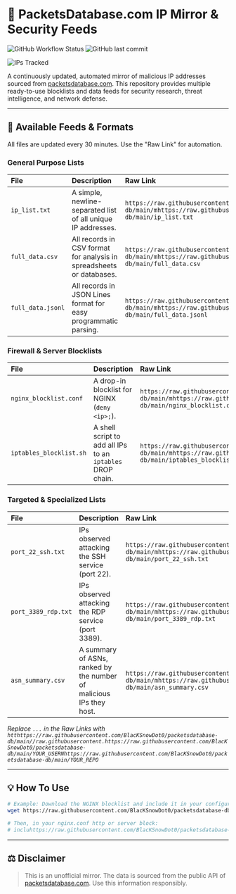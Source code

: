 # 📡 PacketsDatabase.com IP Mirror & Security Feeds

![GitHub Workflow Status](htthttps://raw.githubusercontent.com/BlacKSnowDot0/packetsdatabase-db/main//img.shieldshttps://raw.githubusercontent.com/BlacKSnowDot0/packetsdatabase-db/main/githttps://raw.githubusercontent.com/BlacKSnowDot0/packetsdatabase-db/main/actihttps://raw.githubusercontent.com/BlacKSnowDot0/packetsdatabase-db/main/workfhttps://raw.githubusercontent.com/BlacKSnowDot0/packetsdatabase-db/main/stahttps://raw.githubusercontent.com/BlacKSnowDot0/packetsdatabase-db/main/BlacKSnowDhttps://raw.githubusercontent.com/BlacKSnowDot0/packetsdatabase-db/main/packetsdatabasehttps://raw.githubusercontent.com/BlacKSnowDot0/packetsdatabase-db/main/update_data.yml?branch=main&style=for-the-badge)
![GitHub last commit](htthttps://raw.githubusercontent.com/BlacKSnowDot0/packetsdatabase-db/main//img.shieldshttps://raw.githubusercontent.com/BlacKSnowDot0/packetsdatabase-db/main/githttps://raw.githubusercontent.com/BlacKSnowDot0/packetsdatabase-db/main/last-comhttps://raw.githubusercontent.com/BlacKSnowDot0/packetsdatabase-db/main/BlacKSnowDhttps://raw.githubusercontent.com/BlacKSnowDot0/packetsdatabase-db/main/packetsdatabase-db?style=for-the-badge&color=brightgreen)
<!--START_IP_COUNT_BADGE-->
![IPs Tracked](htthttps://raw.githubusercontent.com/BlacKSnowDot0/packetsdatabase-db/main//img.shieldshttps://raw.githubusercontent.com/BlacKSnowDot0/packetsdatabase-db/main/bahttps://raw.githubusercontent.com/BlacKSnowDot0/packetsdatabase-db/main/IPs%20Tracked-313791-blue?style=for-the-badge)
<!--END_IP_COUNT_BADGE-->

A continuously updated, automated mirror of malicious IP addresses sourced from [packetsdatabase.com](htthttps://raw.githubusercontent.com/BlacKSnowDot0/packetsdatabase-db/main//packetsdatabase.https://raw.githubusercontent.com/BlacKSnowDot0/packetsdatabase-db/main/). This repository provides multiple ready-to-use blocklists and data feeds for security research, threat intelligence, and network defense.

---

## 📂 Available Feeds & Formats

All files are updated every 30 minutes. Use the "Raw Link" for automation.

### General Purpose Lists

| File                               | Description                                                               | Raw Link                                                                                     |
| :--------------------------------- | :------------------------------------------------------------------------ | :------------------------------------------------------------------------------------------- |
| `ip_list.txt`                      | A simple, newline-separated list of all unique IP addresses.              | `https://raw.githubusercontent.com/BlacKSnowDot0/packetsdatabase-db/main/mhttps://raw.githubusercontent.com/BlacKSnowDot0/packetsdatabase-db/main/ip_list.txt`                      |
| `full_data.csv`                    | All records in CSV format for analysis in spreadsheets or databases.      | `https://raw.githubusercontent.com/BlacKSnowDot0/packetsdatabase-db/main/mhttps://raw.githubusercontent.com/BlacKSnowDot0/packetsdatabase-db/main/full_data.csv`                    |
| `full_data.jsonl`                  | All records in JSON Lines format for easy programmatic parsing.           | `https://raw.githubusercontent.com/BlacKSnowDot0/packetsdatabase-db/main/mhttps://raw.githubusercontent.com/BlacKSnowDot0/packetsdatabase-db/main/full_data.jsonl`                  |

### Firewall & Server Blocklists

| File                               | Description                                                               | Raw Link                                                                                     |
| :--------------------------------- | :------------------------------------------------------------------------ | :------------------------------------------------------------------------------------------- |
| `nginx_blocklist.conf`             | A drop-in blocklist for NGINX (`deny <ip>;`).                             | `https://raw.githubusercontent.com/BlacKSnowDot0/packetsdatabase-db/main/mhttps://raw.githubusercontent.com/BlacKSnowDot0/packetsdatabase-db/main/nginx_blocklist.conf`             |
| `iptables_blocklist.sh`            | A shell script to add all IPs to an `iptables` DROP chain.                | `https://raw.githubusercontent.com/BlacKSnowDot0/packetsdatabase-db/main/mhttps://raw.githubusercontent.com/BlacKSnowDot0/packetsdatabase-db/main/iptables_blocklist.sh`            |

### Targeted & Specialized Lists

| File                               | Description                                                               | Raw Link                                                                                     |
| :--------------------------------- | :------------------------------------------------------------------------ | :------------------------------------------------------------------------------------------- |
| `port_22_ssh.txt`                  | IPs observed attacking the SSH service (port 22).                         | `https://raw.githubusercontent.com/BlacKSnowDot0/packetsdatabase-db/main/mhttps://raw.githubusercontent.com/BlacKSnowDot0/packetsdatabase-db/main/port_22_ssh.txt`                  |
| `port_3389_rdp.txt`                | IPs observed attacking the RDP service (port 3389).                       | `https://raw.githubusercontent.com/BlacKSnowDot0/packetsdatabase-db/main/mhttps://raw.githubusercontent.com/BlacKSnowDot0/packetsdatabase-db/main/port_3389_rdp.txt`                  |
| `asn_summary.csv`                  | A summary of ASNs, ranked by the number of malicious IPs they host.       | `https://raw.githubusercontent.com/BlacKSnowDot0/packetsdatabase-db/main/mhttps://raw.githubusercontent.com/BlacKSnowDot0/packetsdatabase-db/main/asn_summary.csv`                  |

*Replace `...` in the Raw Links with `htthttps://raw.githubusercontent.com/BlacKSnowDot0/packetsdatabase-db/main//raw.githubusercontent.https://raw.githubusercontent.com/BlacKSnowDot0/packetsdatabase-db/main/YOUR_USERNhttps://raw.githubusercontent.com/BlacKSnowDot0/packetsdatabase-db/main/YOUR_REPO`*

---

## 💡 How To Use

```bash
# Example: Download the NGINX blocklist and include it in your configuration
wget https://raw.githubusercontent.com/BlacKSnowDot0/packetsdatabase-db/main/https://raw.githubusercontent.com/BlacKSnowDot0/packetsdatabase-db/main/nghttps://raw.githubusercontent.com/BlacKSnowDot0/packetsdatabase-db/main/blocklihttps://raw.githubusercontent.com/BlacKSnowDot0/packetsdatabase-db/main/packetsdatabase.conf htthttps://raw.githubusercontent.com/BlacKSnowDot0/packetsdatabase-db/main//raw.githubusercontent.https://raw.githubusercontent.com/BlacKSnowDot0/packetsdatabase-db/main/BlacKSnowDhttps://raw.githubusercontent.com/BlacKSnowDot0/packetsdatabase-db/main/packetsdatabasehttps://raw.githubusercontent.com/BlacKSnowDot0/packetsdatabase-db/main/mhttps://raw.githubusercontent.com/BlacKSnowDot0/packetsdatabase-db/main/nginx_blocklist.conf

# Then, in your nginx.conf http or server block:
# incluhttps://raw.githubusercontent.com/BlacKSnowDot0/packetsdatabase-db/main/https://raw.githubusercontent.com/BlacKSnowDot0/packetsdatabase-db/main/nghttps://raw.githubusercontent.com/BlacKSnowDot0/packetsdatabase-db/main/blocklihttps://raw.githubusercontent.com/BlacKSnowDot0/packetsdatabase-db/main/packetsdatabase.conf;
```

---

## ⚖️ Disclaimer

> This is an unofficial mirror. The data is sourced from the public API of [packetsdatabase.com](htthttps://raw.githubusercontent.com/BlacKSnowDot0/packetsdatabase-db/main//packetsdatabase.https://raw.githubusercontent.com/BlacKSnowDot0/packetsdatabase-db/main/). Use this information responsibly.
